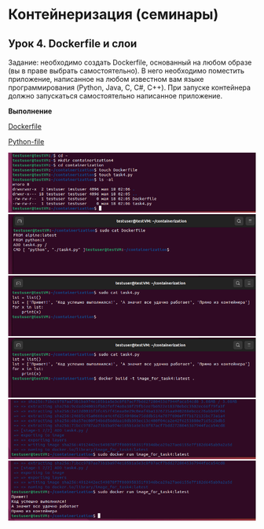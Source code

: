﻿# Контейнеризация (семинары)

## Урок 4. Dockerfile и слои

Задание: необходимо создать Dockerfile, основанный на любом образе (вы в праве выбрать самостоятельно).
В него необходимо поместить приложение, написанное на любом известном вам языке программирования (Python, Java, C, С#, C++).
При запуске контейнера должно запускаться самостоятельно написанное приложение.


**Выполнение**

[Dockerfile](https://github.com/RobertDoom/Containerization_homework_4/blob/main/Dockerfile)


[Python-file](https://github.com/RobertDoom/Containerization_homework_4/blob/main/task4.py)

![command for linux containerization](https://github.com/RobertDoom/Containerization_homework_4/blob/main/source/02-08-35.png?raw=true)
![command for linux containerization](https://github.com/RobertDoom/Containerization_homework_4/blob/main/source/02-09-34.png?raw=true)
![command for linux containerization](https://github.com/RobertDoom/Containerization_homework_4/blob/main/source/02-10-00.png?raw=true)
![command for linux containerization](https://github.com/RobertDoom/Containerization_homework_4/blob/main/source/02-10-58.png?raw=true)
![command for linux containerization](https://github.com/RobertDoom/Containerization_homework_4/blob/main/source/02-12-45.png?raw=true)
![command for linux containerization](https://github.com/RobertDoom/Containerization_homework_4/blob/main/source/02-12-54.png?raw=true)
